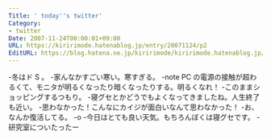 ```yaml
---
Title: ' today''s twitter'
Category:
- twitter
Date: 2007-11-24T00:00:01+09:00
URL: https://kiririmode.hatenablog.jp/entry/20071124/p2
EditURL: https://blog.hatena.ne.jp/kiririmode/kiririmode.hatenablog.jp/atom/entry/8454420450078216162
---
```



-冬はド S 。
-家んなかすごい寒い。寒すぎる。
-note PC の電源の接触が超わるくて、モニタが明るくなったり暗くなったりする。明るくなれ！
-このままショッピングするつもり。
-寝グセとかどうでもよくなってきましたね。人生終了も近い。
-思わなかった！こんなにカイジが面白いなんて思わなかった！
-お、なんか復活してる。
-o
-今日はとても良い天気。もちろんぼくは寝グセです。
-研究室についたったー
